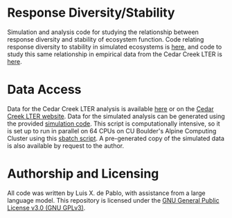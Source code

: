 # Response Diversity/Stability
Simulation and analysis code for studying the relationship between response diversity and stability of ecosystem function. Code relating response diversity to stability in simulated ecosystems is [here](https://github.com/lxdepablo/response_diversity/blob/main/code/rd_analysis.R), and code to study this same relationship in empirical data from the Cedar Creek LTER is [here](https://github.com/lxdepablo/response_diversity/blob/main/code/cc_analysis.R).

# Data Access
Data for the Cedar Creek LTER analysis is available [here](https://drive.google.com/drive/folders/1hzzEOYPQBuKaX8O1fMiJQCU_BNPjVkbe?usp=sharing) or on the [Cedar Creek LTER website](https://cedarcreek.umn.edu/research/data).
Data for the simulated analysis can be generated using the provided [simulation code](https://github.com/lxdepablo/response_diversity/blob/main/code/generate_data.R). This script is computationally intensive, so it is set up to run in parallel on 64 CPUs on CU Boulder's Alpine Computing Cluster using this [sbatch script](https://github.com/lxdepablo/response_diversity/blob/main/code/generate_data_sbatch.sh). A pre-generated copy of the simulated data is also available by request to the author.

# Authorship and Licensing
All code was written by Luis X. de Pablo, with assistance from a large language model. This repository is licensed under the [GNU General Public License v3.0 (GNU GPLv3)](https://github.com/lxdepablo/response_diversity/blob/main/LICENSE).
